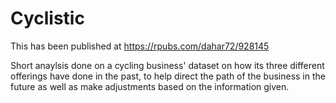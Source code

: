 # Cyclistic

This has been published at https://rpubs.com/dahar72/928145

Short anaylsis done on a cycling business' dataset on how its three different offerings have done in the past, to help direct the 
path of the business in the future as well as make adjustments based on the information given.

